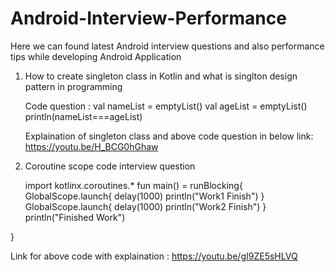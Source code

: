 # Android-Interview-Performance
Here we can found latest Android interview questions and also performance tips while developing Android Application

1. How to create singleton class in Kotlin and what is singlton design pattern in programming
   
   Code question :
   val nameList = emptyList<String>()
   val ageList = emptyList<Int>()
   println(nameList===ageList)

   Explaination of singleton class and above code question in below link:
   https://youtu.be/H_BCG0hGhaw

3. Coroutine scope code interview question
   
   import kotlinx.coroutines.*
   fun main() = runBlocking{
   GlobalScope.launch{
    delay(1000)
    println("Work1 Finish")
   }
   GlobalScope.launch{
     delay(1000)
    println("Work2 Finish")
   }
     println("Finished Work")
   
  }

  Link for above code with explaination :
  https://youtu.be/gI9ZE5sHLVQ

   
